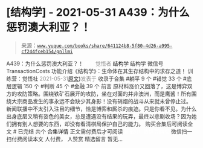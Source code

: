 # [结构学] - 2021-05-31 A439：为什么惩罚澳大利亚？！

> 来源：[`www.yuque.com/books/share/641124b8-5f80-4d26-a995-cf244fceb154/gnllmi`](https://www.yuque.com/books/share/641124b8-5f80-4d26-a995-cf244fceb154/gnllmi)

<ne-p id="520f42f3293818f927861ebbd5b15da4_p_0" data-lake-id="520f42f3293818f927861ebbd5b15da4_p_0"><ne-text id="uecc49bcb" style="color: rgb(51, 51, 51);">A439：为什么惩罚澳大利亚？！</ne-text></ne-p> <ne-p id="a25d93e0bc2b7d0ad832eea848524dbb" data-lake-id="a25d93e0bc2b7d0ad832eea848524dbb"><ne-text id="u8a6b944a" ne-fontsize="12" style="color: rgb(255, 255, 255);">原创</ne-text><ne-text id="uea6a9485" style="color: rgb(140, 140, 140);">觉悟者</ne-text> <ne-text id="ub9866d45" ne-fontsize="14">结构学</ne-text></ne-p> <ne-p id="3f59aac5b567386d547a7ecff1ed1c04" data-lake-id="3f59aac5b567386d547a7ecff1ed1c04"><ne-text id="uae9b4b1d" ne-fontsize="14" ne-bold="true" style="color: rgb(51, 51, 51);">结构学</ne-text></ne-p> <ne-p id="92d1df9072fc9e3e07d537bb9e41c666" data-lake-id="92d1df9072fc9e3e07d537bb9e41c666"><ne-text id="u2260211a" ne-fontsize="14" style="color: rgb(51, 51, 51);">微信号</ne-text><ne-text id="uc1881e7e" ne-fontsize="14" style="color: rgb(51, 51, 51);">TransactionCosts</ne-text></ne-p> <ne-p id="a888e60cd0590e64139e5f56aa33ee53" data-lake-id="a888e60cd0590e64139e5f56aa33ee53"><ne-text id="u05aa09fe" ne-fontsize="14" style="color: rgb(51, 51, 51);">功能介绍</ne-text><ne-text id="u0b83e5dc" ne-fontsize="14" style="color: rgb(51, 51, 51);">《结构学》：生命体在其生存结构中的求存之道！ 训练营：觉悟社</ne-text></ne-p> <ne-p id="77f3272fb274a8caa4e57029b36c9d9f" data-lake-id="77f3272fb274a8caa4e57029b36c9d9f"><ne-text id="ua2d445c4" style="color: rgb(140, 140, 140);">2021-05-31</ne-text>[<ne-text id="ue98ad50e" ne-fontsize="14">原文</ne-text>](https://mp.weixin.qq.com/s?__biz=MzIzMDYwOTM0Mg==&mid=2247485747&idx=1&sn=e1cc2dae79513861fbe1492a6a3b68df&chksm=e8b191e2dfc618f49cf3875cb68c2e2dc6df67910f751b24d69fe36a650aa541355ad42c1fe7#rd))<ne-text id="ue6681b35" ne-fontsize="14" style="color: rgb(140, 140, 140);">发表于</ne-text></ne-p> <ne-p id="cdb69ac6b058d7a401223b07a14bd382" data-lake-id="cdb69ac6b058d7a401223b07a14bd382"><ne-text id="u86583716" style="color: rgb(51, 51, 51);">收录于合集</ne-text></ne-p> <ne-p id="baeaec91744bb04b38f922a23da45c9c" data-lake-id="baeaec91744bb04b38f922a23da45c9c"><ne-text id="uf49c7fdb" style="color: rgb(51, 51, 51);">#躺平 9 个</ne-text></ne-p> <ne-p id="67df3adea268733816d0e9b93926c4cf" data-lake-id="67df3adea268733816d0e9b93926c4cf"><ne-text id="u3cc9417a" style="color: rgb(51, 51, 51);">#错觉 33 个</ne-text></ne-p> <ne-p id="e7aba63f0d607090d61b3aca23078179" data-lake-id="e7aba63f0d607090d61b3aca23078179"><ne-text id="u80c95922" style="color: rgb(51, 51, 51);">#底层逻辑 150 个</ne-text></ne-p> <ne-p id="c963d731cb948bf36183a819867cc64c" data-lake-id="c963d731cb948bf36183a819867cc64c"><ne-text id="u1e520fde" style="color: rgb(51, 51, 51);">#判断 45 个</ne-text></ne-p> <ne-p id="9abe0637e7b3df9421cce6075c78db70" data-lake-id="9abe0637e7b3df9421cce6075c78db70"><ne-text id="u1e524e15" style="color: rgb(51, 51, 51);">#金融 39 个</ne-text></ne-p> <ne-p id="7d616e87558e083d6fecf7b1f6f7ba51" data-lake-id="7d616e87558e083d6fecf7b1f6f7ba51"><ne-text id="uc801224c" style="color: rgb(51, 51, 51);">前言</ne-text></ne-p> <ne-p id="2900be571722c1a99811c4d4637447e1" data-lake-id="2900be571722c1a99811c4d4637447e1"><ne-text id="uce2919d3" style="color: rgb(51, 51, 51);">原材料涨价又回落了，这是博弈双方的攻防策略。围绕铁矿石展开的攻防，坐在对面的并非澳洲，而是鹰酱！所有围绕大宗商品发生的事永远不会缺少其身影！没有硝烟的战斗从来就未曾停止过。</ne-text></ne-p> <ne-p id="f7faf1ed71a89e78be41d1b6945339fd" data-lake-id="f7faf1ed71a89e78be41d1b6945339fd"><ne-text id="ude95c720" style="color: rgb(51, 51, 51);">新闻联播中不太引入注目的细节，恰是博弈和厮杀的痕迹。只是你看不见。为什么出身底层又稍有姿色的美女，总是遭遇没有结果的玩弄，最终以悲剧收场？因为她们拥有别人想要的东西，却没有看清棋局保护自己的能力。</ne-text></ne-p> <ne-p id="634d5eb93026d4f8466a02e63c93e223" data-lake-id="634d5eb93026d4f8466a02e63c93e223" ne-alignment="center"><ne-text id="u21f6b00b" style="color: rgb(51, 51, 51);">购买合集后可阅读全文</ne-text></ne-p> <ne-p id="a7d5df3e59c69c2107c27d5e396e5f3a" data-lake-id="a7d5df3e59c69c2107c27d5e396e5f3a" ne-alignment="center"><ne-text id="u7e2849df" style="color: rgb(51, 51, 51);">#</ne-text></ne-p> <ne-p id="6ad8438d0e9e66ff8f318a395e13248b" data-lake-id="6ad8438d0e9e66ff8f318a395e13248b" ne-alignment="center"><ne-text id="u2801c277" style="color: rgb(51, 51, 51);">已完结 共个</ne-text></ne-p> <ne-p id="99022ca2fb66e4005a5152d95b0f4330" data-lake-id="99022ca2fb66e4005a5152d95b0f4330" ne-alignment="center"><ne-text id="u8b3a330a" ne-fontsize="16">合集详情</ne-text></ne-p> <ne-p id="d4c8a099b4ed9550f00b358915380679" data-lake-id="d4c8a099b4ed9550f00b358915380679" ne-alignment="center"><ne-text id="u4f2cb5aa" style="color: rgb(51, 51, 51);">正文需付费后才可阅读</ne-text></ne-p> <ne-p id="690c77eafd116e23a22042a38ba68689" data-lake-id="690c77eafd116e23a22042a38ba68689" ne-alignment="center"><ne-text id="uea8ed1ce" style="color: rgb(255, 255, 255);">加载中</ne-text></ne-p> <ne-p id="16affa7bb14b78fdb23aecbeb46bd479" data-lake-id="16affa7bb14b78fdb23aecbeb46bd479" ne-alignment="center"><ne-text id="uf0da6820" style="color: rgb(255, 255, 255);"> 微信豆购买</ne-text></ne-p> <ne-p id="183f2e08672c15cff2679b5fbb20bbdd" data-lake-id="183f2e08672c15cff2679b5fbb20bbdd" ne-alignment="center"><ne-text id="u9c72b25d" style="color: rgb(51, 51, 51);">微信扫一扫付费阅读本文</ne-text></ne-p> <ne-p id="84a132627c7f0240706552c1d039e4a6" data-lake-id="84a132627c7f0240706552c1d039e4a6" ne-alignment="center"><ne-text id="u9e512b59" ne-fontsize="13" style="color: rgb(51, 51, 51);">人付费， 人赞赏</ne-text></ne-p> <ne-h3 id="SL7GF" data-lake-id="SL7GF"><ne-heading-ext><ne-heading-anchor></ne-heading-anchor><ne-heading-fold></ne-heading-fold></ne-heading-ext><ne-heading-content><ne-text id="u6c904afd" ne-fontsize="16" style="color: rgb(51, 51, 51);">精选留言</ne-text></ne-heading-content></ne-h3> <ne-p id="0a0e2fb973aa7ce7f6c2ee26bf8e2928" data-lake-id="0a0e2fb973aa7ce7f6c2ee26bf8e2928"><ne-text id="u1bff5479" style="color: rgb(51, 51, 51);">暂无...</ne-text></ne-p>